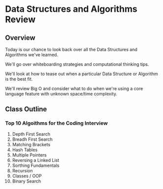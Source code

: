 # Data Structures and Algorithms Review

## Overview

Today is our chance to look back over all the Data Structures and Algorithms we've learned.

We'll go over whiteboarding strategies and computational thinking tips.

We'll look at how to tease out when a particular Data Structure or Algorithm is the best fit.

We'll review Big O and consider what to do when we're using a core language feature with unknown space/time complexity.

## Class Outline

### Top 10 Algoithms for the Coding Interview

1. Depth First Search
1. Breadh First Search
1. Matching Brackets
1. Hash Tables
1. Multiple Pointers
1. Reversing a Linked List
1. Sorthing Fundamentals
1. Recursion
1. Classes / OOP
1. Binary Search
